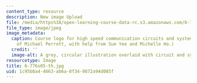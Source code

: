 ```yaml
---
content_type: resource
description: New image Upload
file: /media/https%3A/open-learning-course-data-rc.s3.amazonaws.com/6-776-high-speed-communication-circuits-spring-2005/1c95b8a44663ab6a0f349872a94d085f_6-776s05-th.jpg
file_type: image/jpeg
image_metadata:
  caption: Course logo for high speed communication circuits and systems. (Image courtesy
    of Michael Perrott, with help from Sue Yee and Michelle Ho.)
  credit: ''
  image-alt: A grey, circular illustration overlaid with circuit and system diagrams.
resourcetype: Image
title: 6-776s05-th.jpg
uid: 1c95b8a4-4663-ab6a-0f34-9872a94d085f
---
```

